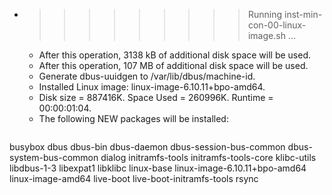 * >>>>>>>>> Running inst-min-con-00-linux-image.sh ...
  * After this operation, 3138 kB of additional disk space will be used.
  * After this operation, 107 MB of additional disk space will be used.
  * Generate dbus-uuidgen to /var/lib/dbus/machine-id.
  * Installed Linux image: linux-image-6.10.11+bpo-amd64.
  * Disk size = 887416K. Space Used = 260996K. Runtime = 00:00:01:04.
  * The following NEW packages will be installed:
  ```bash
busybox dbus dbus-bin dbus-daemon dbus-session-bus-common
dbus-system-bus-common dialog initramfs-tools initramfs-tools-core klibc-utils
libdbus-1-3 libexpat1 libklibc linux-base linux-image-6.10.11+bpo-amd64
linux-image-amd64 live-boot live-boot-initramfs-tools rsync
  ```
